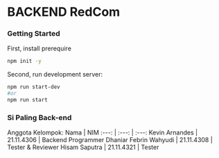 # BACKEND RedCom

### Getting Started

First, install prerequire

```bash
npm init -y
```

Second, run development server:

```bash
npm run start-dev
#or
npm run start
```

### Si Paling Back-end

Anggota Kelompok:
Nama | NIM
:---: | :---: | :---:
Kevin Arnandes | 21.11.4306 | Backend Programmer
Dhaniar Febrin Wahyudi | 21.11.4308 | Tester & Reviewer
Hisam Saputra | 21.11.4321 | Tester

